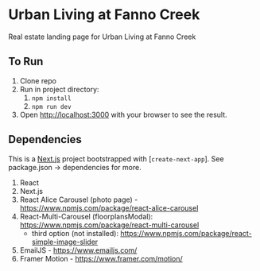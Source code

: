 # Urban Living at Fanno Creek

Real estate landing page for Urban Living at Fanno Creek

## To Run

1. Clone repo
2. Run in project directory:
    1. `npm install`
    2. `npm run dev`
3. Open [http://localhost:3000](http://localhost:3000) with your browser to see the result.

## Dependencies

This is a [Next.js](https://nextjs.org/) project bootstrapped with [`create-next-app`].
See package.json -> dependencies for more.

1. React
2. Next.js
3. React Alice Carousel (photo page) - https://www.npmjs.com/package/react-alice-carousel
4. React-Multi-Carousel (floorplansModal): https://www.npmjs.com/package/react-multi-carousel
    - third option (not installed): https://www.npmjs.com/package/react-simple-image-slider
5. EmailJS - https://www.emailjs.com/
6. Framer Motion - https://www.framer.com/motion/
